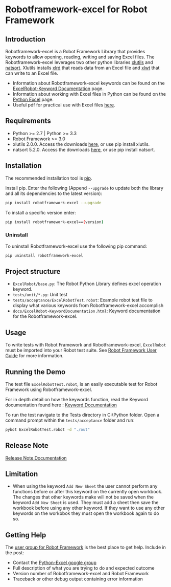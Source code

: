 # Robotframework-excel for Robot Framework

## Introduction

Robotframework-excel is a Robot Framework Library that provides keywords to allow opening, reading, writing and saving Excel files. The Robotframework-excel leverages two other python libraries [xlutils](https://pypi.python.org/pypi/xlutils/2.0.0) and [natsort](https://pypi.python.org/pypi/natsort/5.2.0). Xlutils installs [xlrd](https://pypi.python.org/pypi/xlrd) that reads data from an Excel file and [xlwt](https://pypi.python.org/pypi/xlwt) that can write to an Excel file.

- Information about Robotframework-excel keywords can be found on the [ExcelRobot-Keyword Documentation](http://zero-88.github.io/Robotframework-excel/ExcelRobot-KeywordDocumentation.html) page.
- Information about working with Excel files in Python can be found on the [Python Excel](http://www.python-excel.org/) page.
- Useful pdf for practical use with Excel files [here](http://www.simplistix.co.uk/presentations/python-excel.pdf).

## Requirements

- Python >= 2.7 | Python >= 3.3
- Robot Framework >= 3.0
- xlutils 2.0.0. Access the downloads [here](https://pypi.python.org/pypi/xlutils/1.7.1), or use pip install xlutils.
- natsort 5.2.0. Access the downloads [here](https://pypi.python.org/pypi/natsort/5.2.0), or use pip install natsort.

## Installation

The recommended installation tool is [pip](http://pip-installer.org).

Install pip. Enter the following (Append `--upgrade` to update both the library and all its dependencies to the latest version):

```bash
pip install robotframework-excel --upgrade
```

To install a specific version enter:

```bash
pip install robotframework-excel==(version)
```

### Uninstall

To uninstall Robotframework-excel use the following pip command:

```bash
pip uninstall robotframework-excel
```

## Project structure

- `ExcelRobot/base.py`: The Robot Python Library defines excel operation keyword.
- `tests/unit/*.py`: Unit test
- `tests/acceptance/ExcelRobotTest.robot`: Example robot test file to display what various keywords from Robotframework-excel accomplish
- `docs/ExcelRobot-KeywordDocumentation.html`: Keyword documentation for the Robotframework-excel.

## Usage

To write tests with Robot Framework and Robotframework-excel, `ExcelRobot` must be imported into your Robot test suite.
See [Robot Framework User Guide](http://code.google.com/p/robotframework/wiki/UserGuide) for more information.

## Running the Demo

The test file `ExcelRobotTest.robot`, is an easily executable test for Robot Framework using Robotframework-excel.

For in depth detail on how the keywords function, read the Keyword documentation found here : [Keyword Documentation](https://zero-88.github.io/robotframework-excel/docs/ExcelRobot-KeywordDocumentation.html)

To run the test navigate to the Tests directory in C:\Python folder. Open a command prompt within the `tests/acceptance` folder and run:

```bash
pybot ExcelRobotTest.robot -d "./out"
```

## Release Note

[Release Note Documentation](https://zero-88.github.io/robotframework-excel/docs/release-notes.md)

## Limitation

- When using the keyword `Add New Sheet` the user cannot perform any functions before or after this keyword on the currently open workbook. The changes that other keywords make will not be saved when the keyword `Add New Sheet` is used. They must add a sheet then save the workbook before using any other keyword. If they want to use any other keywords on the workbbok they must open the workbook again to do so.

## Getting Help

The [user group for Robot Framework](http://groups.google.com/group/robotframework-users) is the best place to get help. Include in the post:

- Contact the [Python-Excel google group](https://groups.google.com/forum/#!forum/python-excel)
- Full description of what you are trying to do and expected outcome
- Version number of Robotframework-excel and Robot Framework
- Traceback or other debug output containing error information